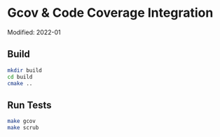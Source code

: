 # Gcov & Code Coverage Integration

Modified: 2022-01

## Build
```bash
mkdir build
cd build
cmake ..
```

## Run Tests
```bash
make gcov
make scrub
```
